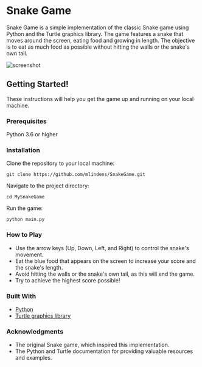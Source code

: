 # Snake Game

Snake Game is a simple implementation of the classic Snake game using Python and the Turtle graphics library. The game features a snake that moves around the screen, eating food and growing in length. The objective is to eat as much food as possible without hitting the walls or the snake's own tail.

![screenshot](https://user-images.githubusercontent.com/83295029/232652254-fcc8efe6-2105-4d6d-a7b5-90387dc56290.PNG)

## Getting Started!

These instructions will help you get the game up and running on your local machine.

### Prerequisites
Python 3.6 or higher

### Installation
Clone the repository to your local machine:

```
git clone https://github.com/mlindens/SnakeGame.git
```
Navigate to the project directory:
```
cd MySnakeGame
```
Run the game:
```
python main.py
```
### How to Play
* Use the arrow keys (Up, Down, Left, and Right) to control the snake's movement.
* Eat the blue food that appears on the screen to increase your score and the snake's length.
* Avoid hitting the walls or the snake's own tail, as this will end the game.
* Try to achieve the highest score possible!

### Built With
* [Python](http://www.python.org)
* [Turtle graphics library](https://docs.python.org/3/library/turtle.html)


### Acknowledgments
* The original Snake game, which inspired this implementation.
* The Python and Turtle documentation for providing valuable resources and examples.
